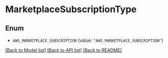 # MarketplaceSubscriptionType

## Enum


* `AWS_MARKETPLACE_SUBSCRIPTION` (value: `"AWS_MARKETPLACE_SUBSCRIPTION"`)


[[Back to Model list]](../README.md#documentation-for-models) [[Back to API list]](../README.md#documentation-for-api-endpoints) [[Back to README]](../README.md)


